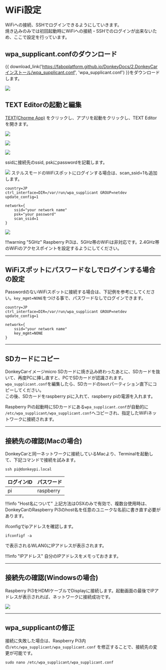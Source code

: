 # WiFi設定

WiFiへの接続、SSHでログインできるようにしていきます。  
焼き込みのみでは初回起動時にWiFiへの接続・SSHでのログインが出来ないため、ここで設定を行っています。


## wpa_supplicant.confのダウンロード
{{ download_link('https://faboplatform.github.io/DonkeyDocs/2.DonkeyCarインストール/wpa_supplicant.conf', 'wpa_supplicant.conf') }}をダウンロードします。

![](./img/wifi001.png)

## TEXT Editorの起動と編集

<a href="https://chrome.google.com/webstore/detail/text/mmfbcljfglbokpmkimbfghdkjmjhdgbg" target="text_tab">TEXT(Chorme App)</a> をクリックし、アプリを起動をクリックし、TEXT Editorを開きます。

![](./img/text001.png)

![](./img/text002.png)

![](./img/text003.png)

ssidに接続先のssid, pskにpasswordを記載します。

![](./img/text004.png)
ステルスモードのWiFiスポットにログインする場合は、scan_ssid=1も追加します。
```
country=JP
ctrl_interface=DIR=/var/run/wpa_supplicant GROUP=netdev
update_config=1

network={
    ssid="your network name"
    psk="your password"
    scan_ssid=1
}
```

![](./img/text005.png)

!!!warning "5GHz"
	Raspberry Pi3は、5GHz帯のWiFiは非対応です。2.4GHz帯のWiFiのアクセスポイントを設定するようにしてください。

<hr>

## WiFiスポットにパスワードなしでログインする場合の設定

PasswordのないWiFiスポットに接続する場合は、下記例を参考にしてください。`key_mgmt=NONE`をつける事で、パスワードなしでログインできます。
```
country=JP
ctrl_interface=DIR=/var/run/wpa_supplicant GROUP=netdev
update_config=1

network={
    ssid="your network name"
    key_mgmt=NONE
}
```

<hr>

## SDカードにコピー
DonkeyCarイメージmicro SDカードに焼き込み終わったあとに、SDカードを抜いて、再度PCに挿し直すと、PCでSDカードが認識されます。<br>
`wpa_supplicant.conf`を編集したら、SDカードの`boot`パーティション直下にコピーしてください。<br>
この後、SDカードをraspberry piに入れて、raspberry piの電源を入れます。<br>

Raspberry Piの起動時にSDカードにある`wpa_supplicant.conf`が自動的に<br>
`/etc/wpa_supplicant/wpa_supplicant.conf`へコピーされ、指定したWiFiネットワークに接続されます。  

<hr>

## 接続先の確認(Macの場合)

DonkeyCarと同一ネットワークに接続しているMacより、Terminalを起動して、下記コマンドで接続を試みます。

```
ssh pi@donkeypi.local
```

|ログインID|パスワード|
|:--|:--|
|pi|raspberry|

!!!info "Host名について"
	上記方法はOSXのみで有効で、複数台使用時は、DonkeyCarのRaspberry Pi3のhost名を任意のユニークな名前に書き直す必要があります。

ifconfigでipアドレスを確認します。

```
ifconfigf -a
```

で表示されるWLAN0にIPアドレスが表示されます。

!!!info "IPアドレス"
	自分のIPアドレスをメモっておきます。

<hr>

## 接続先の確認(Windowsの場合)

Raspberry Pi3をHDMIケーブルでDisplayに接続します。起動画面の最後でIPアドレスが表示されれば、ネットワークに接続成功です。


![](./img/ip001.png)

<hr>

## wpa_supplicantの修正

接続に失敗した場合は、Raspberry Pi3内の`/etc/wpa_supplicant/wpa_supplicant.conf` を修正することで、接続先の変更が可能です。

```
sudo nano /etc/wpa_supplicant/wpa_supplicant.conf
```

